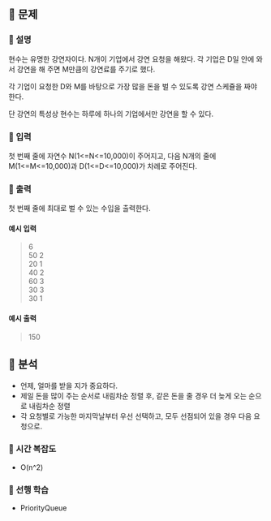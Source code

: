 ## 📍 문제

### 🧷 설명

현수는 유명한 강연자이다. N개이 기업에서 강연 요청을 해왔다. 각 기업은 D일 안에 와서 강연을 해 주면 M만큼의 강연료를 주기로 했다.

각 기업이 요청한 D와 M를 바탕으로 가장 많을 돈을 벌 수 있도록 강연 스케쥴을 짜야 한다.

단 강연의 특성상 현수는 하루에 하나의 기업에서만 강연을 할 수 있다.

### 🧷 입력

첫 번째 줄에 자연수 N(1<=N<=10,000)이 주어지고, 다음 N개의 줄에 M(1<=M<=10,000)과 D(1<=D<=10,000)가 차례로 주어진다.

### 🧷 출력

첫 번째 줄에 최대로 벌 수 있는 수입을 출력한다.

#### 예시 입력  
>  6  
50 2  
20 1  
40 2  
60 3  
30 3  
30 1


#### 예시 출력  
> 150

## 📍 분석

- 언제, 얼마를 받을 지가 중요하다.
- 제일 돈을 많이 주는 순서로 내림차순 정렬 후, 같은 돈을 줄 경우 더 늦게 오는 순으로 내림차순 정렬
- 각 요청별로 가능한 마지막날부터 우선 선택하고, 모두 선점되어 있을 경우 다음 요청으로.

### 🧷 시간 복잡도
- O(n^2)

### 🧷 선행 학습
- PriorityQueue
